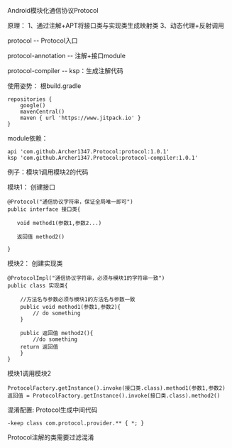 Android模块化通信协议Protocol

原理：
1、通过注解+APT将接口类与实现类生成映射类
3、动态代理+反射调用

protocol -- Protocol入口

protocol-annotation -- 注解+接口module

protocol-compiler -- ksp：生成注解代码

使用姿势：
根build.gradle
```
repositories {
    google()
    mavenCentral()
    maven { url 'https://www.jitpack.io' }
}
```
module依赖：
```
api 'com.github.Archer1347.Protocol:protocol:1.0.1'
ksp 'com.github.Archer1347.Protocol:protocol-compiler:1.0.1'
```
例子：模块1调用模块2的代码

模块1：
创建接口
```
@Protocol("通信协议字符串，保证全局唯一即可")
public interface 接口类{

   void method1(参数1,参数2...)

   返回值 method2()

}
```
模块2：
创建实现类
```
@ProtocolImpl("通信协议字符串，必须与模块1的字符串一致")
public class 实现类{

    //方法名与参数必须与模块1的方法名与参数一致
    public void method1(参数1,参数2){
        // do something
    }

    public 返回值 method2(){
        //do something
    return 返回值
    }
}
```
模块1调用模块2
```
ProtocolFactory.getInstance().invoke(接口类.class).method1(参数1,参数2)
返回值 = ProtocolFactory.getInstance().invoke(接口类.class).method2()
```
混淆配置:
Protocol生成中间代码
```
-keep class com.protocol.provider.** { *; }
```
Protocol注解的类需要过滤混淆
